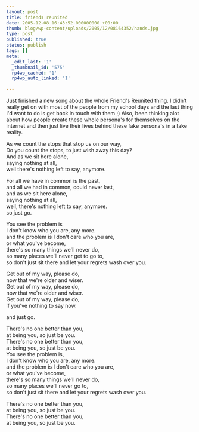 ```yaml
---
layout: post
title: friends reunited
date: 2005-12-08 16:43:52.000000000 +00:00
thumb: blog/wp-content/uploads/2005/12/08164352/hands.jpg
type: post
published: true
status: publish
tags: []
meta:
  _edit_last: '1'
  _thumbnail_id: '575'
  rp4wp_cached: '1'
  rp4wp_auto_linked: '1'

---
```

<p>Just finished a new song about the whole Friend's Reunited thing. I  didn't really get on with most of the people from my school days and the  last thing I'd want to do is get back in touch with them ;) Also, been  thinking alot about how people create these whole persona's for  themselves on the internet and then just live their lives behind these  fake persona's in a fake reality.</p>

<p>As we count the stops that  stop us on our way,<br />
Do you count the stops, to just wish away this  day?<br />
And as we sit here alone,<br />
saying nothing at all,<br />
well  there's nothing left to say, anymore.</p>
<p>For all we have in common  is the past,<br />
and all we had in common, could never last,<br />
and as we  sit here alone,<br />
saying nothing at all,<br />
well, there's nothing left  to say, anymore.<br />
so just go.</p>
<p>You see the problem is<br />
I  don't know who you are, any more.<br />
and the problem is I don't care who  you are,<br />
or what you've become,<br />
there's so many things we'll  never do,<br />
so many places we'll never get to go to,<br />
so don't just  sit there and let your regrets wash over you.</p>
<p>Get out of my way,  please do,<br />
now that we're older and wiser.<br />
Get out of my way,  please do,<br />
now that we're older and wiser.<br />
Get out of my way,  please do,<br />
if you've nothing to say now.</p>
<p>and just go.</p>
<p>There's  no one better than you,<br />
at being you, so just be you.<br />
There's no  one better than you,<br />
at being you, so just be you.<br />
You see the  problem is,<br />
I don't know who you are, any more.<br />
and the problem  is I don't care who you are,<br />
or what you've become,<br />
there's so  many things we'll never do,<br />
so many places we'll never go to,<br />
so  don't just sit there and let your regrets wash over you.</p>
<p>There's  no one better than you,<br />
at being you, so just be you.<br />
There's no  one better than you,<br />
at being you, so just be you.</p>
